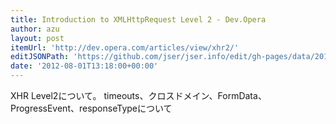 ```yaml
---
title: Introduction to XMLHttpRequest Level 2 - Dev.Opera
author: azu
layout: post
itemUrl: 'http://dev.opera.com/articles/view/xhr2/'
editJSONPath: 'https://github.com/jser/jser.info/edit/gh-pages/data/2012/08/index.json'
date: '2012-08-01T13:18:00+00:00'
---
```

XHR Level2について。
timeouts、クロスドメイン、FormData、 ProgressEvent、responseTypeについて
